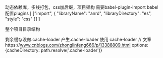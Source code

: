 动态依赖库，多线打包，css加后缀，项目架构
需要babel-plugin-import 
babel配置plugins [
["import", {
"libraryName": "anrd",
"libraryDirectory": "es",
"style": "css"
}]
]

整个项目目录结构 

剩余缓存没做.cache-loader
产生.cache-loader 使用 cache-loader 
// 文章https://www.cnblogs.com/zhonglinfeng666/p/13388809.html
 options: {cacheDirectory: path.resolve('.cache-loader')}
